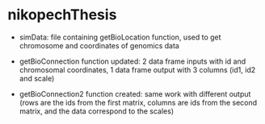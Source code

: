 # nikopechThesis

- simData: file containing getBioLocation function, used to get chromosome and coordinates of genomics data

- getBioConnection function updated: 2 data frame inputs with id and chromosomal coordinates, 1 data frame output with 3   columns (id1, id2 and scale)

- getBioConnection2 function created: same work with different output (rows are the ids from the first matrix, columns     are ids from the second matrix, and the data correspond to the scales)
